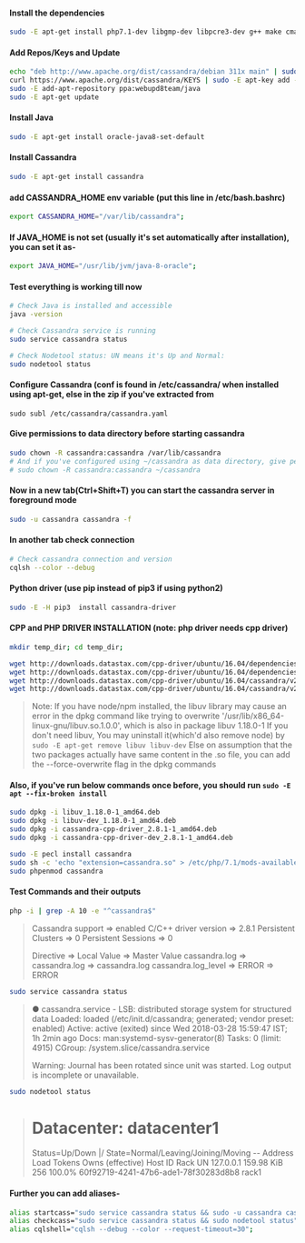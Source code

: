 #### Install the dependencies
```bash
sudo -E apt-get install php7.1-dev libgmp-dev libpcre3-dev g++ make cmake libssl-dev openssl
```

#### Add Repos/Keys and Update
```bash
echo "deb http://www.apache.org/dist/cassandra/debian 311x main" | sudo tee -a /etc/apt/sources.list.d/cassandra.sources.list 
curl https://www.apache.org/dist/cassandra/KEYS | sudo -E apt-key add -
sudo -E add-apt-repository ppa:webupd8team/java
sudo -E apt-get update 
```

#### Install Java
```bash
sudo -E apt-get install oracle-java8-set-default
```

#### Install Cassandra
```bash
sudo -E apt-get install cassandra
```

#### add CASSANDRA_HOME env variable (put this line in /etc/bash.bashrc)
```bash
export CASSANDRA_HOME="/var/lib/cassandra";
```

#### If JAVA_HOME is not set (usually it's set automatically after installation), you can set it as-
```bash
export JAVA_HOME="/usr/lib/jvm/java-8-oracle";
```

#### Test everything is working till now
```bash
# Check Java is installed and accessible
java -version

# Check Cassandra service is running
sudo service cassandra status

# Check Nodetool status: UN means it's Up and Normal:
sudo nodetool status

```

#### Configure Cassandra (conf is found in /etc/cassandra/ when installed using apt-get, else in the zip if you've extracted from 
```basha zip)
sudo subl /etc/cassandra/cassandra.yaml
```

#### Give permissions to data directory before starting cassandra
```bash
sudo chown -R cassandra:cassandra /var/lib/cassandra
# And if you've configured using ~/cassandra as data directory, give permission to it
# sudo chown -R cassandra:cassandra ~/cassandra

```
#### Now in a new tab(Ctrl+Shift+T) you can start the cassandra server in foreground mode
```bash
sudo -u cassandra cassandra -f
```

#### In another tab check connection
```bash
# Check cassandra connection and version
cqlsh --color --debug
```

#### Python driver (use pip instead of pip3 if using python2)
```bash
sudo -E -H pip3  install cassandra-driver
```

#### CPP and PHP DRIVER INSTALLATION (note: php driver needs cpp driver)
```bash
mkdir temp_dir; cd temp_dir;

wget http://downloads.datastax.com/cpp-driver/ubuntu/16.04/dependencies/libuv/v1.18.0/libuv_1.18.0-1_amd64.deb
wget http://downloads.datastax.com/cpp-driver/ubuntu/16.04/dependencies/libuv/v1.18.0/libuv-dev_1.18.0-1_amd64.deb
wget http://downloads.datastax.com/cpp-driver/ubuntu/16.04/cassandra/v2.8.1/cassandra-cpp-driver_2.8.1-1_amd64.deb
wget http://downloads.datastax.com/cpp-driver/ubuntu/16.04/cassandra/v2.8.1/cassandra-cpp-driver-dev_2.8.1-1_amd64.deb
```

> Note: If you have node/npm installed, the libuv library may cause an error in the dpkg command like
> trying to overwrite '/usr/lib/x86_64-linux-gnu/libuv.so.1.0.0', which is also in package libuv 1.18.0-1
> If you don't need libuv, You may uninstall it(which'd also remove node) by `sudo -E apt-get remove libuv libuv-dev`
> Else on assumption that the two packages actually have same content in the .so file,
> you can add the --force-overwrite flag in the dpkg commands

#### Also, if you've run below commands once before, you should run `sudo -E apt --fix-broken install`
```bash
sudo dpkg -i libuv_1.18.0-1_amd64.deb
sudo dpkg -i libuv-dev_1.18.0-1_amd64.deb
sudo dpkg -i cassandra-cpp-driver_2.8.1-1_amd64.deb
sudo dpkg -i cassandra-cpp-driver-dev_2.8.1-1_amd64.deb

sudo -E pecl install cassandra
sudo sh -c 'echo "extension=cassandra.so" > /etc/php/7.1/mods-available/cassandra.ini'
sudo phpenmod cassandra
```

#### Test Commands and their outputs
```bash
php -i | grep -A 10 -e "^cassandra$"
```

> Cassandra support => enabled
> C/C++ driver version => 2.8.1
> Persistent Clusters => 0
> Persistent Sessions => 0
> 
> Directive => Local Value => Master Value
> cassandra.log => cassandra.log => cassandra.log
> cassandra.log_level => ERROR => ERROR

```bash
sudo service cassandra status
```

> ● cassandra.service - LSB: distributed storage system for structured data
>    Loaded: loaded (/etc/init.d/cassandra; generated; vendor preset: enabled)
>    Active: active (exited) since Wed 2018-03-28 15:59:47 IST; 1h 2min ago
>      Docs: man:systemd-sysv-generator(8)
>     Tasks: 0 (limit: 4915)
>    CGroup: /system.slice/cassandra.service
> 
> Warning: Journal has been rotated since unit was started. Log output is incomplete or unavailable.

```bash
sudo nodetool status
```
> Datacenter: datacenter1
> =======================
> Status=Up/Down
> |/ State=Normal/Leaving/Joining/Moving
> --  Address    Load       Tokens       Owns (effective)  Host ID                               Rack
> UN  127.0.0.1  159.98 KiB  256          100.0%            60f92719-4241-47b6-ade1-78f30283d8b8  rack1

#### Further you can add aliases-
```bash
alias startcass="sudo service cassandra status && sudo -u cassandra cassandra -f";
alias checkcass="sudo service cassandra status && sudo nodetool status";
alias cqlshell="cqlsh --debug --color --request-timeout=30";
```